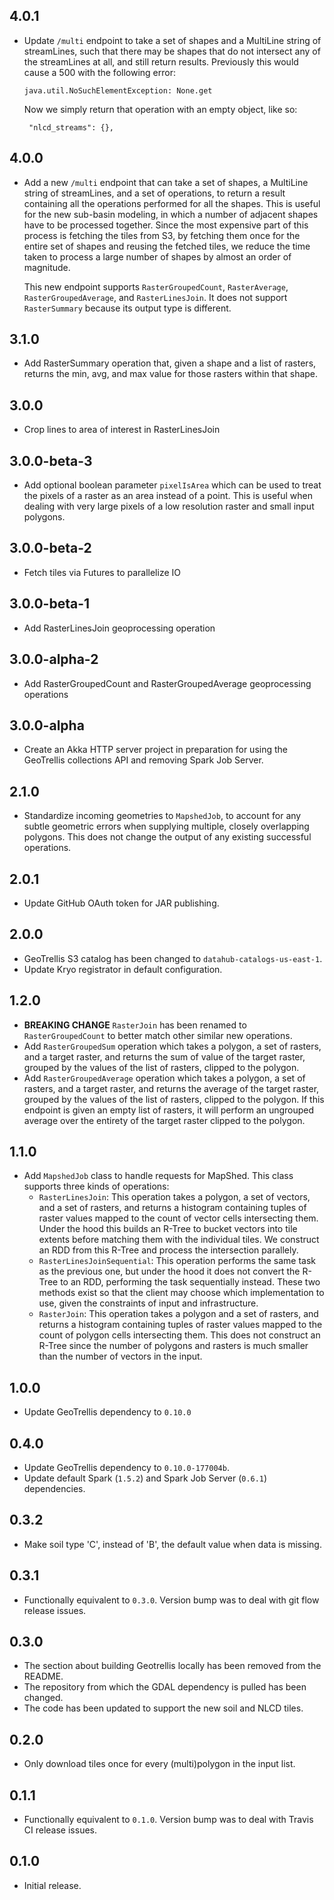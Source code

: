 ## 4.0.1

- Update `/multi` endpoint to take a set of shapes and a
  MultiLine string of streamLines, such that there may be
  shapes that do not intersect any of the streamLines at
  all, and still return results. Previously this would
  cause a 500 with the following error:

      java.util.NoSuchElementException: None.get

  Now we simply return that operation with an empty object,
  like so:

       "nlcd_streams": {},

## 4.0.0

- Add a new `/multi` endpoint that can take a set of shapes,
  a MultiLine string of streamLines, and a set of operations,
  to return a result containing all the operations performed
  for all the shapes. This is useful for the new sub-basin
  modeling, in which a number of adjacent shapes have to be
  processed together. Since the most expensive part of this
  process is fetching the tiles from S3, by fetching them
  once for the entire set of shapes and reusing the fetched
  tiles, we reduce the time taken to process a large number
  of shapes by almost an order of magnitude.
  
  This new endpoint supports `RasterGroupedCount`,
  `RasterAverage`, `RasterGroupedAverage`, and
  `RasterLinesJoin`. It does not support `RasterSummary`
  because its output type is different.

## 3.1.0

- Add RasterSummary operation that, given a shape and a list
  of rasters, returns the min, avg, and max value for those
  rasters within that shape.

## 3.0.0

- Crop lines to area of interest in RasterLinesJoin

## 3.0.0-beta-3

- Add optional boolean parameter `pixelIsArea` which can be used
  to treat the pixels of a raster as an area instead of a point.
  This is useful when dealing with very large pixels of a low
  resolution raster and small input polygons.

## 3.0.0-beta-2

- Fetch tiles via Futures to parallelize IO

## 3.0.0-beta-1

- Add RasterLinesJoin geoprocessing operation

## 3.0.0-alpha-2

- Add RasterGroupedCount and RasterGroupedAverage geoprocessing operations

## 3.0.0-alpha

- Create an Akka HTTP server project in preparation for using the GeoTrellis
collections API and removing Spark Job Server.

## 2.1.0

- Standardize incoming geometries to `MapshedJob`, to account for any subtle
  geometric errors when supplying multiple, closely overlapping polygons. This
  does not change the output of any existing successful operations.

## 2.0.1

- Update GitHub OAuth token for JAR publishing.

## 2.0.0

- GeoTrellis S3 catalog has been changed to `datahub-catalogs-us-east-1`.
- Update Kryo registrator in default configuration.

## 1.2.0

- **BREAKING CHANGE** `RasterJoin` has been renamed to `RasterGroupedCount` to
  better match other similar new operations.
- Add `RasterGroupedSum` operation which takes a polygon, a set of rasters, and
  a target raster, and returns the sum of value of the target raster, grouped
  by the values of the list of rasters, clipped to the polygon.
- Add `RasterGroupedAverage` operation which takes a polygon, a set of rasters,
  and a target raster, and returns the average of the target raster, grouped by
  the values of the list of rasters, clipped to the polygon. If this endpoint
  is given an empty list of rasters, it will perform an ungrouped average over
  the entirety of the target raster clipped to the polygon.

## 1.1.0

- Add `MapshedJob` class to handle requests for MapShed. This class supports
  three kinds of operations:
  - `RasterLinesJoin`: This operation takes a polygon, a set of vectors, and
    a set of rasters, and returns a histogram containing tuples of raster
    values mapped to the count of vector cells intersecting them. Under the
    hood this builds an R-Tree to bucket vectors into tile extents before
    matching them with the individual tiles. We construct an RDD from this
    R-Tree and process the intersection parallely.
  - `RasterLinesJoinSequential`: This operation performs the same task as the
    previous one, but under the hood it does not convert the R-Tree to an RDD,
    performing the task sequentially instead. These two methods exist so that
    the client may choose which implementation to use, given the constraints
    of input and infrastructure.
  - `RasterJoin`: This operation takes a polygon and a set of rasters, and
    returns a histogram containing tuples of raster values mapped to the count
    of polygon cells intersecting them. This does not construct an R-Tree since
    the number of polygons and rasters is much smaller than the number of
    vectors in the input.


## 1.0.0

- Update GeoTrellis dependency to `0.10.0`

## 0.4.0

- Update GeoTrellis dependency to `0.10.0-177004b`.
- Update default Spark (`1.5.2`) and Spark Job Server (`0.6.1`) dependencies.

## 0.3.2

- Make soil type 'C', instead of 'B', the default value when data is missing.

## 0.3.1

- Functionally equivalent to `0.3.0`. Version bump was to deal with
  git flow release issues.

## 0.3.0

- The section about building Geotrellis locally has been removed from the README.
- The repository from which the GDAL dependency is pulled has been changed.
- The code has been updated to support the new soil and NLCD tiles.

## 0.2.0

- Only download tiles once for every (multi)polygon in the input list.

## 0.1.1

- Functionally equivalent to `0.1.0`. Version bump was to deal with Travis CI
  release issues.

## 0.1.0

- Initial release.
